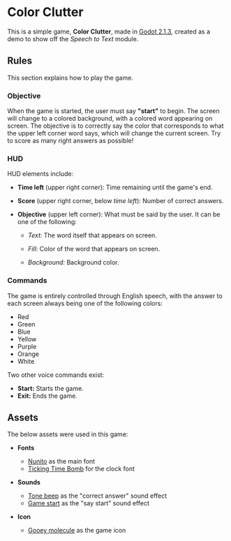 # Color Clutter

This is a simple game, **Color Clutter**, made in [Godot 2.1.3][godot], created as a
demo to show off the *Speech to Text* module.

## Rules

This section explains how to play the game.

### Objective

When the game is started, the user must say **"start"** to begin. The screen will
change to a colored background, with a colored word appearing on screen. The
objective is to correctly say the color that corresponds to what the upper left
corner word says, which will change the current screen. Try to score as many right
answers as possible!

### HUD

HUD elements include:

- **Time left** (upper right corner): Time remaining until the game's end.

- **Score** (upper right corner, below *time left*): Number of correct answers.

- **Objective** (upper left corner): What must be said by the user. It can be one of
the following:

    - *Text:* The word itself that appears on screen.

    - *Fill:* Color of the word that appears on screen.

    - *Background:* Background color.

### Commands

The game is entirely controlled through English speech, with the answer to each
screen always being one of the following colors:

- Red
- Green
- Blue
- Yellow
- Purple
- Orange
- White

Two other voice commands exist:

- **Start:** Starts the game.
- **Exit:** Ends the game.

## Assets

The below assets were used in this game:

- **Fonts**
  - [Nunito][nunito] as the main font
  - [Ticking Time Bomb][tickingTimeBomb] for the clock font

- **Sounds**
  - [Tone beep][toneBeep] as the "correct answer" sound effect
  - [Game start][gameStart] as the "say start" sound effect

- **Icon**
  - [Gooey molecule][gooeyMolecule] as the game icon

[godot]: https://godotengine.org "Godot site"
[nunito]: https://fonts.google.com/specimen/Nunito
[tickingTimeBomb]: https://www.1001freefonts.com/ticking_time_bomb.font
[toneBeep]: https://freesound.org/people/pan14/sounds/263133/
[gameStart]: https://freesound.org/people/plasterbrain/sounds/243020/
[gooeyMolecule]: http://game-icons.net/lorc/originals/gooey-molecule.html
